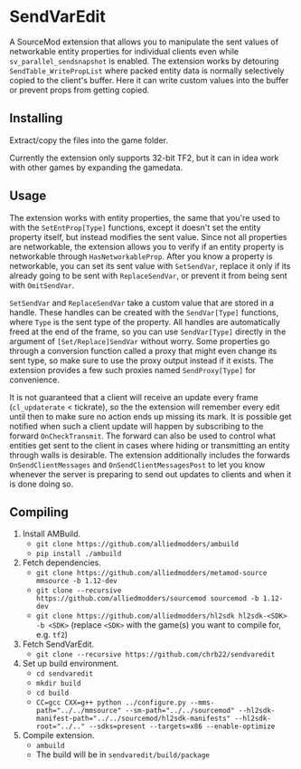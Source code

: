 # SendVarEdit
A SourceMod extension that allows you to manipulate the sent values of networkable entity properties for individual clients even while `sv_parallel_sendsnapshot` is enabled. The extension works by detouring `SendTable_WritePropList` where packed entity data is normally selectively copied to the client's buffer. Here it can write custom values into the buffer or prevent props from getting copied.

## Installing
Extract/copy the files into the game folder.

Currently the extension only supports 32-bit TF2, but it can in idea work with other games by expanding the gamedata.

## Usage
The extension works with entity properties, the same that you're used to with the `SetEntProp[Type]` functions, except it doesn't set the entity property itself, but instead modifies the sent value. Since not all properties are networkable, the extension allows you to verify if an entity property is networkable through `HasNetworkableProp`. After you know a property is networkable, you can set its sent value with `SetSendVar`, replace it only if its already going to be sent with `ReplaceSendVar`, or prevent it from being sent with `OmitSendVar`. 

`SetSendVar` and `ReplaceSendVar` take a custom value that are stored in a handle. These handles can be created with the `SendVar[Type]` functions, where `Type` is the sent type of the property. All handles are automatically freed at the end of the frame, so you can use `SendVar[Type]` directly in the argument of `[Set/Replace]SendVar` without worry. Some properties go through a conversion function called a proxy that might even change its sent type, so make sure to use the proxy output instead if it exists. The extension provides a few such proxies named `SendProxy[Type]` for convenience.

It is not guaranteed that a client will receive an update every frame (`cl_updaterate` < tickrate), so the the extension will remember every edit until then to make sure no action ends up missing its mark. It is possible get notified when such a client update will happen by subscribing to the forward `OnCheckTransmit`. The forward can also be used to control what entities get sent to the client in cases where hiding or transmitting an entity through walls is desirable. The extension additionally includes the forwards `OnSendClientMessages` and `OnSendClientMessagesPost` to let you know whenever the server is preparing to send out updates to clients and when it is done doing so.

## Compiling
1. Install AMBuild.
    - `git clone https://github.com/alliedmodders/ambuild`
    - `pip install ./ambuild`
2. Fetch dependencies.
    - `git clone https://github.com/alliedmodders/metamod-source mmsource -b 1.12-dev`
    - `git clone --recursive https://github.com/alliedmodders/sourcemod sourcemod -b 1.12-dev`
    - `git clone https://github.com/alliedmodders/hl2sdk hl2sdk-<SDK> -b <SDK>` (replace `<SDK>` with the game(s) you want to compile for, e.g. `tf2`)
3. Fetch SendVarEdit.
    - `git clone --recursive https://github.com/chrb22/sendvaredit`
4. Set up build environment.
    - `cd sendvaredit`
    - `mkdir build`
    - `cd build`
    - `CC=gcc CXX=g++ python ../configure.py --mms-path="../../mmsource" --sm-path="../../sourcemod" --hl2sdk-manifest-path="../../sourcemod/hl2sdk-manifests" --hl2sdk-root="../.." --sdks=present --targets=x86 --enable-optimize`
5. Compile extension.
    - `ambuild`
    - The build will be in `sendvaredit/build/package`
